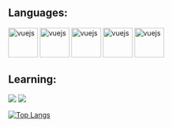 ## Languages:
<img src="https://cdn.jsdelivr.net/gh/devicons/devicon/icons/mysql/mysql-original-wordmark.svg" alt="vuejs" width="60" height="60" style="max-width:100%;" />
<img src="https://cdn.jsdelivr.net/gh/devicons/devicon/icons/html5/html5-plain-wordmark.svg" alt="vuejs" width="60" height="60" style="max-width:100%;" />
<img src="https://cdn.jsdelivr.net/gh/devicons/devicon/icons/css3/css3-plain-wordmark.svg" alt="vuejs" width="60" height="60" style="max-width:100%;" />
<img src="https://cdn.jsdelivr.net/gh/devicons/devicon/icons/php/php-original.svg" alt="vuejs" width="60" height="60" style="max-width:100%;" />
<img src= "https://cdn-icons-png.flaticon.com/128/226/226777.png" alt="vuejs" width="60" height="60" style="max-width:100%;" />
<br>

## Learning:
<img src="https://cdn.jsdelivr.net/gh/devicons/devicon/icons/javascript/javascript-original.svg" />
<img src="https://cdn.jsdelivr.net/gh/devicons/devicon/icons/c/c-original.svg" />
          

          
[![Top Langs](https://github-readme-stats.vercel.app/api/top-langs/?username=clararicioni&layout=compact&theme=aura)](https://github.com/anuraghazra/github-readme-stats)
